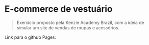 # E-commerce de vestuário
> Exercício proposto pela Kenzie Academy Brazil, com a ideia de simular um site de vendas de roupas e acessórios.

Link para o github Pages:
